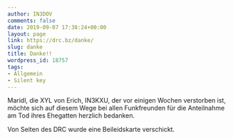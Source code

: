```yaml
---
author: IN3DOV
comments: false
date: 2019-09-07 17:38:24+00:00
layout: page
link: https://drc.bz/danke/
slug: danke
title: Danke!!
wordpress_id: 18757
tags:
- Allgemein
- Silent key
---
```





Maridl, die XYL von Erich, IN3KXU, der vor einigen Wochen verstorben ist, möchte sich auf diesem Wege bei allen Funkfreunden für die Anteilnahme am Tod ihres Ehegatten herzlich bedanken. 







Von Seiten des DRC wurde eine Beileidskarte verschickt.



